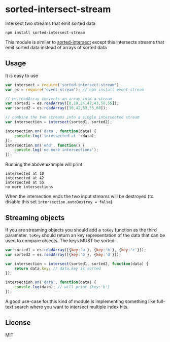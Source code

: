 # sorted-intersect-stream

Intersect two streams that emit sorted data

	npm install sorted-intersect-stream

This module is similar to [sorted-intersect](https://github.com/mafintosh/sorted-intersect)
except this intersects streams that emit sorted data instead of arrays of sorted data

## Usage

It is easy to use

``` js
var intersect = require('sorted-intersect-stream');
var es = require('event-stream'); // npm install event-stream

// es.readArray converts an array into a stream
var sorted1 = es.readArray([0,10,24,42,43,50,55]);
var sorted2 = es.readArray([10,42,53,55,60]);

// combine the two streams into a single intersected stream
var intersection = intersect(sorted1, sorted2);

intersection.on('data', function(data) {
	console.log('intersected at '+data);
});
intersection.on('end', function() {
	console.log('no more intersections');
});
```

Running the above example will print

```
intersected at 10
intersected at 42
intersected at 55
no more intersections
```

When the intersection ends the two input streams will be destroyed (to disable this set `intersection.autoDestroy = false`).

## Streaming objects

If you are streaming objects you should add a `toKey` function as the third parameter.
`toKey` should return an key representation of the data that can be used to compare objects.
The keys MUST be sorted.

``` js
var sorted1 = es.readArray([{key:'a'}, {key:'b'}, {key:'c'}]);
var sorted2 = es.readArray([{key:'b'}, {key:'d'}]);

var intersection = intersect(sorted1, sorted2, function(data) {
	return data.key; // data.key is sorted
});

intersection.on('data', function(data) {
	console.log(data); // will print {key:'b'}
});
```

A good use-case for this kind of module is implementing something like full-text search where you want to
intersect multiple index hits.

## License

MIT

